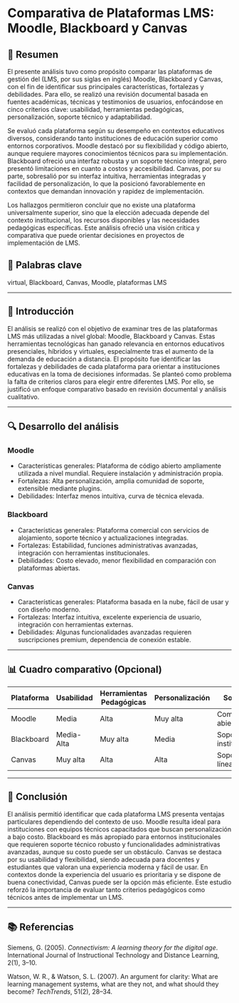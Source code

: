 # Comparativa de Plataformas LMS: Moodle, Blackboard y Canvas

## 📝 Resumen
El presente análisis tuvo como propósito comparar las plataformas de gestión del  (LMS, por sus siglas en inglés) Moodle, Blackboard y Canvas, con el fin de identificar sus principales características, fortalezas y debilidades. Para ello, se realizó una revisión documental basada en fuentes académicas, técnicas y testimonios de usuarios, enfocándose en cinco criterios clave: usabilidad, herramientas pedagógicas, personalización, soporte técnico y adaptabilidad.

Se evaluó cada plataforma según su desempeño en contextos educativos diversos, considerando tanto instituciones de educación superior como entornos corporativos. Moodle destacó por su flexibilidad y código abierto, aunque requiere mayores conocimientos técnicos para su implementación. Blackboard ofreció una interfaz robusta y un soporte técnico integral, pero presentó limitaciones en cuanto a costos y accesibilidad. Canvas, por su parte, sobresalió por su interfaz intuitiva, herramientas integradas y facilidad de personalización, lo que la posicionó favorablemente en contextos que demandan innovación y rapidez de implementación.

Los hallazgos permitieron concluir que no existe una plataforma universalmente superior, sino que la elección adecuada depende del contexto institucional, los recursos disponibles y las necesidades pedagógicas específicas. Este análisis ofreció una visión crítica y comparativa que puede orientar decisiones en proyectos de implementación de LMS.

## 🔑 Palabras clave
 virtual, Blackboard, Canvas, Moodle, plataformas LMS

---

## 🎯 Introducción
El análisis se realizó con el objetivo de examinar tres de las plataformas LMS más utilizadas a nivel global: Moodle, Blackboard y Canvas. Estas herramientas tecnológicas han ganado relevancia en entornos educativos presenciales, híbridos y virtuales, especialmente tras el aumento de la demanda de educación a distancia. El propósito fue identificar las fortalezas y debilidades de cada plataforma para orientar a instituciones educativas en la toma de decisiones informadas. Se planteó como problema la falta de criterios claros para elegir entre diferentes LMS. Por ello, se justificó un enfoque comparativo basado en revisión documental y análisis cualitativo.

---

## 🔍 Desarrollo del análisis

### Moodle
- Características generales: Plataforma de código abierto ampliamente utilizada a nivel mundial. Requiere instalación y administración propia.
- Fortalezas: Alta personalización, amplia comunidad de soporte, extensible mediante plugins.
- Debilidades: Interfaz menos intuitiva, curva de  técnica elevada.

### Blackboard
- Características generales: Plataforma comercial con servicios de alojamiento, soporte técnico y actualizaciones integradas.
- Fortalezas: Estabilidad, funciones administrativas avanzadas, integración con herramientas institucionales.
- Debilidades: Costo elevado, menor flexibilidad en comparación con plataformas abiertas.

### Canvas
- Características generales: Plataforma basada en la nube, fácil de usar y con diseño moderno.
- Fortalezas: Interfaz intuitiva, excelente experiencia de usuario, integración con herramientas externas.
- Debilidades: Algunas funcionalidades avanzadas requieren suscripciones premium, dependencia de conexión estable.

---

## 📊 Cuadro comparativo (Opcional)

| Plataforma | Usabilidad       | Herramientas Pedagógicas       | Personalización       | Soporte                |
|------------|------------------|-------------------------------|------------------------|------------------------|
| Moodle     | Media            | Alta                          | Muy alta               | Comunidad abierta      |
| Blackboard | Media-Alta       | Muy alta                      | Media                  | Soporte institucional  |
| Canvas     | Muy alta         | Alta                          | Alta                   | Soporte en línea rápido|

---

## 🧠 Conclusión
El análisis permitió identificar que cada plataforma LMS presenta ventajas particulares dependiendo del contexto de uso. Moodle resulta ideal para instituciones con equipos técnicos capacitados que buscan personalización a bajo costo. Blackboard es más apropiado para entornos institucionales que requieren soporte técnico robusto y funcionalidades administrativas avanzadas, aunque su costo puede ser un obstáculo. Canvas se destaca por su usabilidad y flexibilidad, siendo adecuada para docentes y estudiantes que valoran una experiencia moderna y fácil de usar. En contextos donde la experiencia del usuario es prioritaria y se dispone de buena conectividad, Canvas puede ser la opción más eficiente. Este estudio reforzó la importancia de evaluar tanto criterios pedagógicos como técnicos antes de implementar un LMS.

---

## 📚 Referencias
Siemens, G. (2005). *Connectivism: A learning theory for the digital age*. International Journal of Instructional Technology and Distance Learning, 2(1), 3–10.

Watson, W. R., & Watson, S. L. (2007). An argument for clarity: What are learning management systems, what are they not, and what should they become? *TechTrends*, 51(2), 28–34.
